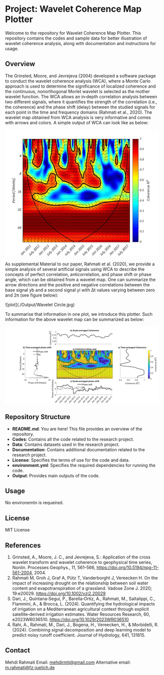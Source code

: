 # Project: Wavelet Coherence Map Plotter

Welcome to the repository for Wavelet Coherence Map Plotter. 
This repository contains the codes and sample data for better illustration of wavelet coherence analysis, along with documentation and instructions for usage.

## Overview

The Grinsted, Moore, and Jevrejeva (2004) developed a software package to conduct the wavelet coherence analysis (WCA), 
where a Monte Carlo approach is used to determine the significance of localized coherence and 
the continuous, nonorthogonal Morlet wavelet is selected as the mother wavelet function.
The WCA allows an in‐depth correlation analysis between two different signals, where it quantifies the strength of the correlation (i.e., the coherence) and
the phase shift (delay) between the studied signals for each point in the time and frequency domains (Rahmati et al., 2020).
The wavelet map obtained from WCA analysis is very informative and comes with arrows and colors. A simple output of WCA can look like as below:

![plot](./Output/SimpleWaveletMap.jpg)

As supplemental Material to our paper, Rahmati et al. (2020), we provide a simple analysis of several artificial signals using WCA to 
describe the concepts of perfect correlation, anticorrelation, and phase shift or phase angle, which can be obtained from a wavelet map.
One can summarize the arrow directions and the positive and negative correlations between the base signal yb and a second signal yi 
with Δt values varying between zero and 2π (see figure below):

![plot](./Output/Wavelet Circle.jpg) 

To summarise that information in one plot, we introduce this plotter. Such information for the above wavelet map can be summarized as below:

![plot](./Output/SampleOutput.jpg)


## Repository Structure

- **README.md**: You are here! This file provides an overview of the repository.
- **Codes**: Contains all the code related to the research project.
- **Data**: Contains datasets used in the research project.
- **Documentation**: Contains additional documentation related to the research project.
- **License**: Specifies the terms of use for the code and data.
- **environment.yml**: Specifies the required dependencies for running the code.
- **Output**: Provides main outputs of the code.

## Usage

No environemtn is requeired. 

## License

MIT License

## References

1. Grinsted, A., Moore, J. C., and Jevrejeva, S.: Application of the cross wavelet transform and wavelet coherence to geophysical time series, Nonlin. Processes Geophys., 11, 561–566, https://doi.org/10.5194/npg-11-561-2004, 2004.
2. Rahmati M, Groh J, Graf A, Pütz T, Vanderborght J, Vereecken H. On the impact of increasing drought on the relationship between soil water content and evapotranspiration of a grassland. Vadose Zone J. 2020; 19:e20029. https://doi.org/10.1002/vzj2.20029
3. Dari, J., Quintana‐Seguí, P., Barella‐Ortiz, A., Rahmati, M., Saltalippi, C., Flammini, A., & Brocca, L. (2024). Quantifying the hydrological impacts of irrigation on a Mediterranean agricultural context through
explicit satellite‐derived irrigation estimates. Water Resources Research, 60, e2023WR036510. https://doi.org/10.1029/2023WR036510
4. Rahi, A., Rahmati, M., Dari, J., Bogena, H., Vereecken, H., & Morbidelli, R. (2024). Combining signal decomposition and deep learning model to predict noisy runoff coefficient. Journal of Hydrology, 641, 131815.

## Contact

Mehdi Rahmati
Email: mehdirmti@gmail.com
Alternative email: m.rahmati@fz-juelich.de

